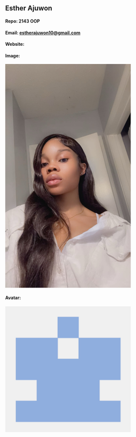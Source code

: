 ## Esther Ajuwon

#### Repo: 2143 OOP

#### Email: estherajuwon10@gmail.com

#### Website:

#### Image:

<img src="estherP.png" width="400">

#### Avatar:

<img src="avatar.png" width="400"> 
